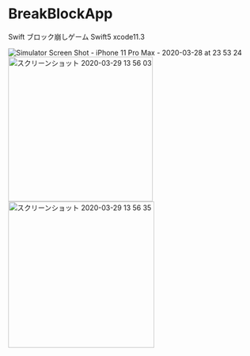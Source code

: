 # BreakBlockApp
Swift ブロック崩しゲーム Swift5 xcode11.3

![Simulator Screen Shot - iPhone 11 Pro Max - 2020-03-28 at 23 53 24](https://user-images.githubusercontent.com/51296886/77840704-4c404d80-71c5-11ea-8a6c-71636894b55d.png)
<img width="292" alt="スクリーンショット 2020-03-29 13 56 03" src="https://user-images.githubusercontent.com/51296886/77840706-506c6b00-71c5-11ea-9d1c-ad829888937c.png">
<img width="295" alt="スクリーンショット 2020-03-29 13 56 35" src="https://user-images.githubusercontent.com/51296886/77840707-52362e80-71c5-11ea-90e7-273bc7bf5e59.png">
